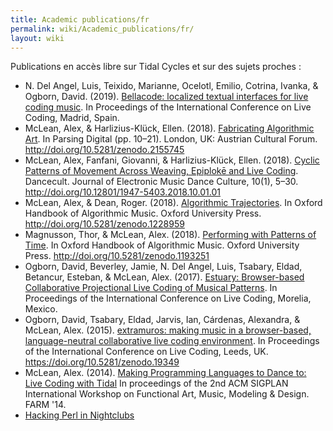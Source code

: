 ```yaml
---
title: Academic publications/fr
permalink: wiki/Academic_publications/fr/
layout: wiki
---
```


<languages/>

Publications en accès libre sur Tidal Cycles et sur des sujets proches :

-   N. Del Angel, Luis, Teixido, Marianne, Ocelotl, Emilio, Cotrina,
    Ivanka, & Ogborn, David. (2019). [Bellacode: localized textual
    interfaces for live coding
    music](http://iclc.livecodenetwork.org/2019/papers/paper111.pdf). In
    Proceedings of the International Conference on Live Coding, Madrid,
    Spain.
-   McLean, Alex, & Harlizius-Klück, Ellen. (2018). [Fabricating
    Algorithmic Art](https://zenodo.org/record/2155745#.XCUCvsbgqV4). In
    Parsing Digital (pp. 10–21). London, UK: Austrian Cultural Forum.
    <http://doi.org/10.5281/zenodo.2155745>
-   McLean, Alex, Fanfani, Giovanni, & Harlizius-Klück, Ellen. (2018).
    [Cyclic Patterns of Movement Across Weaving, Epiplokē and Live
    Coding](https://zenodo.org/record/1548969#.XCUDAcbgqV4). Dancecult.
    Journal of Electronic Music Dance Culture, 10(1), 5–30.
    <http://doi.org/10.12801/1947-5403.2018.10.01.01>
-   McLean, Alex, & Dean, Roger. (2018). [Algorithmic
    Trajectories](https://zenodo.org/record/1228959#.XCUDZsbgqV4). In
    Oxford Handbook of Algorithmic Music. Oxford University Press.
    <http://doi.org/10.5281/zenodo.1228959>
-   Magnusson, Thor, & McLean, Alex. (2018). [Performing with Patterns
    of Time](https://zenodo.org/record/1193251#.XCUCMcbgqV4). In Oxford
    Handbook of Algorithmic Music. Oxford University Press.
    <http://doi.org/10.5281/zenodo.1193251>
-   Ogborn, David, Beverley, Jamie, N. Del Angel, Luis, Tsabary, Eldad,
    Betancur, Esteban, & McLean, Alex. (2017). [Estuary: Browser-based
    Collaborative Projectional Live Coding of Musical
    Patterns](https://iclc.livecodenetwork.org/2017/cameraReady/ICLC_2017_paper_78.pdf).
    In Proceedings of the International Conference on Live Coding,
    Morelia, Mexico.
-   Ogborn, David, Tsabary, Eldad, Jarvis, Ian, Cárdenas, Alexandra, &
    McLean, Alex. (2015). [extramuros: making music in a browser-based,
    language-neutral collaborative live coding
    environment](https://zenodo.org/record/19349). In Proceedings of the
    International Conference on Live Coding, Leeds, UK.
    <https://doi.org/10.5281/zenodo.19349>
-   McLean, Alex. (2014). [Making Programming Languages to Dance to:
    Live Coding with Tidal](http://slab.org/tmp/p64.pdf) In proceedings
    of the 2nd ACM SIGPLAN International Workshop on Functional Art,
    Music, Modeling & Design. FARM '14.
-   [Hacking Perl in
    Nightclubs](https://www.perl.com/pub/2004/08/31/livecode.html/)
